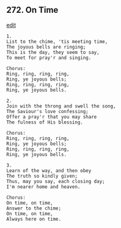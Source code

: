 
## 272.  On Time
[edit](https://docs.google.com/document/d/1kbiXWPimUJqSNfggNJzY3DxbaKBIGFC4/edit?mode=html)



    1.
    List to the chime, 'tis meeting time,
    The joyous bells are ringing;
    This is the day, they seem to say,
    To meet for pray'r and singing.

    Chorus:
    Ring, ring, ring, ring,
    Ring, ye joyous bells;
    Ring, ring, ring, ring,
    Ring, ye joyous bells.

    2.
    Join with the throng and swell the song,
    The Saviour's love confessing;
    Offer a pray'r that you may share
    The fulness of His blessing.

    Chorus:
    Ring, ring, ring, ring, 
    Ring, ye joyous bells;
    Ring, ring, ring, ring, 
    Ring, ye joyous bells.

    3.
    Learn of the way, and then obey
    The truth so kindly given;
    Thus, may you say, each closing day;
    I'm nearer home and heaven.

    Chorus:
    On time, on time,
    Answer to the chime;
    On time, on time,
    Always here on time.
